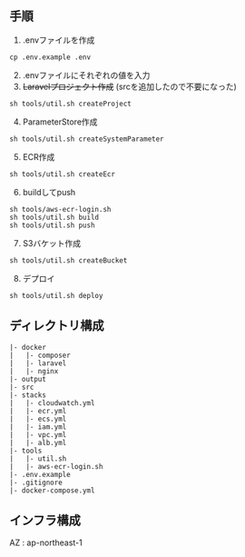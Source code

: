 ## 手順
1. .envファイルを作成
```
cp .env.example .env
```
2. .envファイルにそれぞれの値を入力
3. ~~Laravelプロジェクト作成~~ (srcを追加したので不要になった)
```
sh tools/util.sh createProject
```
4. ParameterStore作成
```
sh tools/util.sh createSystemParameter
```
5. ECR作成
```
sh tools/util.sh createEcr
```
6. buildしてpush
```
sh tools/aws-ecr-login.sh
sh tools/util.sh build
sh tools/util.sh push
```
7. S3バケット作成
```
sh tools/util.sh createBucket
```
8. デプロイ
```
sh tools/util.sh deploy
```

## ディレクトリ構成
```
|- docker
|   |- composer
|   |- laravel
|   |- nginx
|- output
|- src
|- stacks
|   |- cloudwatch.yml
|   |- ecr.yml
|   |- ecs.yml
|   |- iam.yml
|   |- vpc.yml
|   |- alb.yml
|- tools
|   |- util.sh
|   |- aws-ecr-login.sh
|- .env.example
|- .gitignore
|- docker-compose.yml
```

## インフラ構成
AZ : ap-northeast-1
